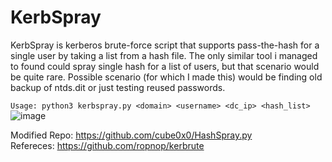 # KerbSpray

KerbSpray is kerberos brute-force script that supports pass-the-hash for a single user by taking a list from a hash file. The only similar tool i managed to found could spray single hash for a list of users, but that scenario would be quite rare. Possible scenario (for which I made this) would be finding old backup of ntds.dit or just testing reused passwords. 

```Usage: python3 kerbspray.py <domain> <username> <dc_ip> <hash_list>```
![image](https://user-images.githubusercontent.com/89078611/236806411-540bb4e9-20ba-41df-ba8a-4e97d8ea1bb9.png)


Modified Repo: https://github.com/cube0x0/HashSpray.py <br />
Refereces: https://github.com/ropnop/kerbrute
